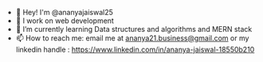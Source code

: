 - 👋 Hey! I'm @ananyajaiswal25
- 🔭 I work on web development
- 🌱 I’m currently learning Data structures and algorithms and MERN stack
- 📫 How to reach me: email me at ananya21.business@gmail.com or my linkedin handle : https://www.linkedin.com/in/ananya-jaiswal-18550b210


